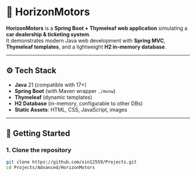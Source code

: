 # 🚗 HorizonMotors  

**HorizonMotors** is a **Spring Boot + Thymeleaf web application** simulating a **car dealership & ticketing system**.  
It demonstrates modern Java web development with **Spring MVC**, **Thymeleaf templates**, and a lightweight **H2 in-memory database**.  

---

## ⚙️ Tech Stack  

- **Java** 21 (compatible with 17+)  
- **Spring Boot** (with Maven wrapper `./mvnw`)  
- **Thymeleaf** (dynamic templates)  
- **H2 Database** (in-memory, configurable to other DBs)  
- **Static Assets**: HTML, CSS, JavaScript, images  

---

## 🚀 Getting Started  

### 1. Clone the repository  
```bash
git clone https://github.com/sin12559/Projects.git
cd Projects/Advanced/HorizonMotors
